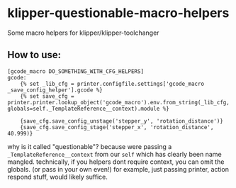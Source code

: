 # klipper-questionable-macro-helpers
Some macro helpers for klipper/klipper-toolchanger

## How to use: 
```
[gcode_macro DO_SOMETHING_WITH_CFG_HELPERS]
gcode:
    {% set _lib_cfg = printer.configfile.settings['gcode_macro _save_config_helper'].gcode %}
    {% set save_cfg = printer.printer.lookup_object('gcode_macro').env.from_string(_lib_cfg, globals=self._TemplateReference__context).module %}

    {save_cfg.save_config_unstage('stepper_y', 'rotation_distance')}
    {save_cfg.save_config_stage('stepper_x', 'rotation_distance', 40.999)}
```

 why is it called "questionable"? because were passing a  `_TemplateReference__context` from our `self` which has clearly been name mangled.
technically, if you helpers dont require context, you can omit the globals. (or pass in your own even!) for example, just passing printer, action respond stuff, would likely suffice.
